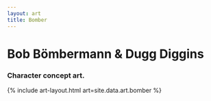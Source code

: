 ```yaml
---
layout: art
title: Bomber
---
```


<h1>Bob Bömbermann & Dugg Diggins</h1>
<div class="center"><h3>Character concept art.</h3></div>

{% include art-layout.html art=site.data.art.bomber %}


